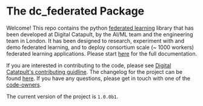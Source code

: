 # The dc_federated Package

Welcome!
This repo contains the python [federated learning](https://en.wikipedia.org/wiki/Federated_learning) library that has been developed at Digital Catapult, by the AI/ML team and the engineering team in London. It has been designed to research, experiment with and demo federated learning, and to deploy consortium  scale (~ 1000 workers) federated learning applications. Please start [here](docs/index.md) for the full documentation.


If you are interested in contributing to the code, please see [Digital Catatpult's contributing guidline](CONTRIBUTING.md). The changelog for the project can be found [here](CHANGELOG.md). If you have any questions, please get in touch with one of the [code-owners](CODEOWNERS).

The current version of the project is `1.0.0b1`.  

